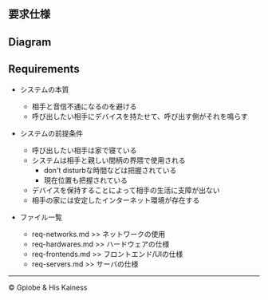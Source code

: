要求仕様
---
## Diagram

## Requirements

- システムの本質
  - 相手と音信不通になるのを避ける
  - 呼び出したい相手にデバイスを持たせて、呼び出す側がそれを鳴らす

- システムの前提条件
  - 呼び出したい相手は家で寝ている
  - システムは相手と親しい間柄の界隈で使用される
    - don't disturbな時間などは把握されている
    - 現在位置も把握されている
  - デバイスを保持することによって相手の生活に支障が出ない
  - 相手の家には安定したインターネット環境が存在する
 

- ファイル一覧

  - req-networks.md >> ネットワークの使用
  - req-hardwares.md >> ハードウェアの仕様
  - req-frontends.md >> フロントエンド/UIの仕様
  - req-servers.md >> サーバの仕様

---
© Gpiobe & His Kainess
